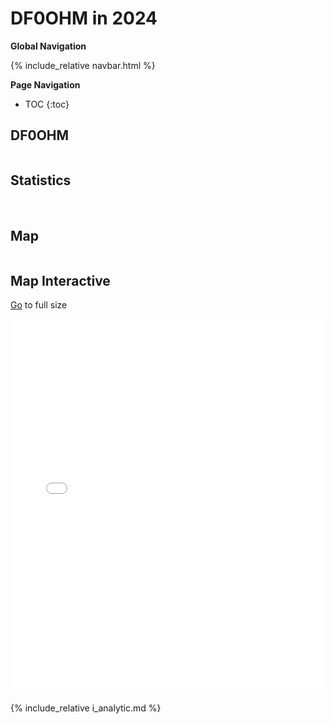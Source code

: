 # DF0OHM in 2024

**Global Navigation**

{% include_relative navbar.html %}

**Page Navigation**

* TOC
{:toc}

## DF0OHM

<img src="images/ants5LPDA8.jpeg" style="max-width: 80%" alt="">

## Statistics

<img src="df0ohm-2024/qso_modes.png" style="max-width: 80%" alt="">
<img src="df0ohm-2024/qso_sub_modes.png" style="max-width: 80%" alt="">
<img src="df0ohm-2024/qso_bands.png" style="max-width: 80%" alt="">

<img src="df0ohm-2024/qso_distance.png" style="max-width: 80%" alt="">

<img src="df0ohm-2024/qso_per_date.png" style="max-width: 80%" alt="">
<img src="df0ohm-2024/qso_per_day_of_week.png" style="max-width: 80%" alt="">
<img src="df0ohm-2024/qso_per_hour_of_day.png" style="max-width: 80%" alt="">

<img src="df0ohm-2024/stats_top_stations.png" style="max-width: 80%" alt="">
<img src="df0ohm-2024/stats_top_locators.png" style="max-width: 80%" alt="">
<img src="df0ohm-2024/stats_top_countries.png" style="max-width: 80%" alt="">

## Map

<img src="df0ohm-2024/qso_map.png" style="max-width: 80%" alt="">

## Map Interactive

<a href="df0ohm-2024/qso_map.html">Go</a> to full size<br />
<iframe src="df0ohm-2024/qso_map.html" width="100%" height="600" frameborder="0"></iframe>

{% include_relative i_analytic.md %}
